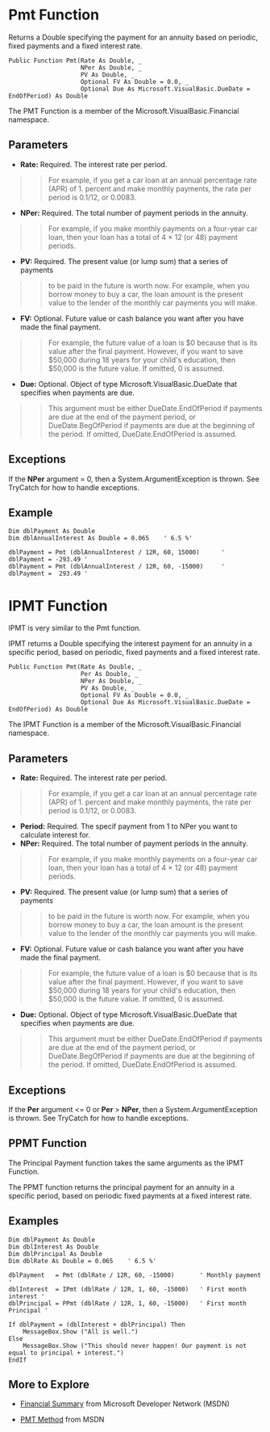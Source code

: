 # Pmt Function #
Returns a Double specifying the payment for an annuity based on
periodic, fixed payments and a fixed interest rate.
```
Public Function Pmt(Rate As Double, _
                    NPer As Double, _
                    PV As Double, _
                    Optional FV As Double = 0.0, _
                    Optional Due As Microsoft.VisualBasic.DueDate = EndOfPeriod) As Double
```

The PMT Function is a member of the Microsoft.VisualBasic.Financial namespace.

## Parameters ##
  * **Rate:** Required. The interest rate per period.
> > For example, if you get a car loan at an annual percentage rate (APR) of
    1. percent and make monthly payments, the rate per period is 0.1/12, or 0.0083.
  * **NPer:** Required. The total number of payment periods in the annuity.
> > For example, if you make monthly payments on a four-year car loan, then
> > your loan has a total of 4 × 12 (or 48) payment periods.
  * **PV:** Required. The present value (or lump sum) that a series of payments
> > to be paid in the future is worth now.
> > For example, when you borrow money to buy a car,
> > the loan amount is the present value to the lender of the monthly car
> > payments you will make.
  * **FV:** Optional. Future value or cash balance you want after you have made the final payment.
> > For example, the future value of a loan is $0 because that is its value
> > after the final payment.
> > However, if you want to save $50,000 during 18 years for your child's education,
> > then $50,000 is the future value. If omitted, 0 is assumed.
  * **Due:** Optional. Object of type Microsoft.VisualBasic.DueDate that specifies when payments are due.
> > This argument must be either DueDate.EndOfPeriod if payments are due at the end of the payment period,
> > or DueDate.BegOfPeriod if payments are due at the beginning of the period.
> > If omitted, DueDate.EndOfPeriod is assumed.


## Exceptions ##
If the **NPer** argument = 0, then a System.ArgumentException is thrown.
See TryCatch for how to handle exceptions.





## Example ##
```
Dim dblPayment As Double
Dim dblAnnualInterest As Double = 0.065    ' 6.5 %'

dblPayment = Pmt (dblAnnualInterest / 12R, 60, 15000)      ' dblPayment = -293.49 '
dblPayment = Pmt (dblAnnualInterest / 12R, 60, -15000)     ' dblPayment =  293.49 '

```


# IPMT Function #
IPMT is very similar to the Pmt function.

IPMT returns a Double specifying the interest payment for an annuity in a specific period,
based on periodic, fixed payments and a fixed interest rate.

```
Public Function Pmt(Rate As Double, _
                    Per As Double, _
                    NPer As Double, _
                    PV As Double, _
                    Optional FV As Double = 0.0, _
                    Optional Due As Microsoft.VisualBasic.DueDate = EndOfPeriod) As Double
```

The IPMT Function is a member of the Microsoft.VisualBasic.Financial namespace.

## Parameters ##
  * **Rate:** Required. The interest rate per period.
> > For example, if you get a car loan at an annual percentage rate (APR) of
    1. percent and make monthly payments, the rate per period is 0.1/12, or 0.0083.
  * **Period:** Required. The specif payment from 1 to NPer you want to calculate interest for.
  * **NPer:** Required. The total number of payment periods in the annuity.
> > For example, if you make monthly payments on a four-year car loan, then
> > your loan has a total of 4 × 12 (or 48) payment periods.
  * **PV:** Required. The present value (or lump sum) that a series of payments
> > to be paid in the future is worth now.
> > For example, when you borrow money to buy a car,
> > the loan amount is the present value to the lender of the monthly car
> > payments you will make.
  * **FV:** Optional. Future value or cash balance you want after you have made the final payment.
> > For example, the future value of a loan is $0 because that is its value
> > after the final payment.
> > However, if you want to save $50,000 during 18 years for your child's education,
> > then $50,000 is the future value. If omitted, 0 is assumed.
  * **Due:** Optional. Object of type Microsoft.VisualBasic.DueDate that specifies when payments are due.
> > This argument must be either DueDate.EndOfPeriod if payments are due at the end of the payment period,
> > or DueDate.BegOfPeriod if payments are due at the beginning of the period.
> > If omitted, DueDate.EndOfPeriod is assumed.


## Exceptions ##
If the **Per** argument <= 0 or **Per** > **NPer**, then a System.ArgumentException is thrown.
See TryCatch for how to handle exceptions.

## PPMT Function ##
The Principal Payment function takes the same arguments as the IPMT Function.

The PPMT function returns the principal payment for an annuity in a specific period,
based on periodic fixed payments at a fixed interest rate.



## Examples ##
```
Dim dblPayment As Double
Dim dblInterest As Double
Dim dblPrincipal As Double
Dim dblRate As Double = 0.065    ' 6.5 %'

dblPayment   = Pmt (dblRate / 12R, 60, -15000)       ' Monthly payment '
dblInterest  = IPmt (dblRate / 12R, 1, 60, -15000)   ' First month interest '
dblPrincipal = PPmt (dblRate / 12R, 1, 60, -15000)   ' First month Principal '

If dblPayment = (dblInterest + dblPrincipal) Then
    MessageBox.Show ("All is well.")
Else
    MessageBox.Show ("This should never happen! Our payment is not equal to principal + interest.") 
EndIf

```



## More to Explore ##
  * [Financial Summary](https://msdn.microsoft.com/en-us/library/daksysx3(v=vs.110).aspx) from Microsoft Developer Network (MSDN)

  * [PMT Method](https://msdn.microsoft.com/en-us/library/microsoft.visualbasic.financial.pmt(v=vs.110).aspx) from MSDN



